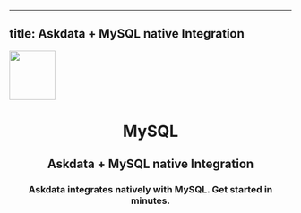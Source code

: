 
  ---
  title: Askdata + MySQL native Integration
  ---

<img class="dataset_icon" style="text-align: center;" width="82" height="88" src="https://chart.askdata.com/datasets/icons/mysql.png" alt="">
<h1 class="dataset_title" style="text-align: center;">MySQL</h1>
<h2 class="dataset_subtitle" style="text-align: center;">Askdata + MySQL native Integration</h2> 
<h3 class="dataset_description" style="text-align: center;">Askdata integrates natively with  MySQL. Get started in minutes.</h3> 

  
